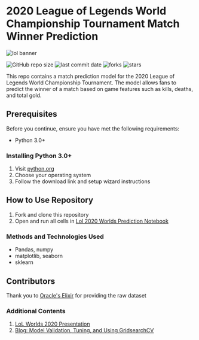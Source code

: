 # 2020 League of Legends World Championship Tournament Match Winner Prediction

![lol banner](https://user-images.githubusercontent.com/65571381/131436642-07a3649e-826b-4cc4-9534-5bcd9a44d083.png)

![GitHub repo size](https://img.shields.io/github/repo-size/scottokamura/LoL-Worlds-2020-Match-Prediction)
![last commit date](https://img.shields.io/github/last-commit/scottokamura/LoL-Worlds-2020-Match-Prediction)
![forks](https://img.shields.io/github/forks/scottokamura/LoL-Worlds-2020-Match-Prediction?style=social)
![stars](https://img.shields.io/github/stars/scottokamura/LoL-Worlds-2020-Match-Prediction?style=social)

This repo contains a match prediction model for the 2020 League of Legends World Championship Tournament. The model allows fans to predict the winner of a match based on game features such as kills, deaths, and total gold. 

## Prerequisites
Before you continue, ensure you have met the following requirements:
* Python 3.0+


### Installing Python 3.0+
  1. Visit [python.org](https://www.python.org/downloads/)
  2. Choose your operating system
  3. Follow the download link and setup wizard instructions

## How to Use Repository
1. Fork and clone this repository
2. Open and run all cells in [Lol 2020 Worlds Prediction Notebook](https://github.com/scottokamura/LoL-Worlds-2020-Match-Prediction/blob/master/LoL%202020%20Worlds%20Prediction%20Notebook)

### Methods and Technologies Used
- Pandas, numpy
- matplotlib, seaborn
- sklearn

## Contributors
Thank you to [Oracle's Elixir](https://oracleselixir.com/tools/downloads) for providing the raw dataset


### Additional Contents
1. [LoL Worlds 2020 Presentation](https://github.com/scottokamura/LoL-Worlds-2020-Match-Prediction/blob/master/presentation.pdf)
2. [Blog: Model Validation, Tuning, and Using GridsearchCV](https://towardsdatascience.com/gridsearchcv-for-beginners-db48a90114ee)

